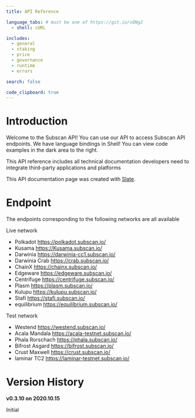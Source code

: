 ```yaml
---
title: API Reference

language_tabs: # must be one of https://git.io/vQNgJ
  - shell: cURL

includes:
  - general
  - staking
  - price
  - governance
  - runtime
  - errors

search: false

code_clipboard: true
---
```


# Introduction

Welcome to the Subscan API! You can use our API to access Subscan API endpoints.
We have language bindings in Shell! You can view code examples in the dark area to the right.

This API reference includes all technical documentation developers need to integrate third-party applications and platforms

This API documentation page was created with [Slate](https://github.com/slatedocs/slate). 


# Endpoint

The endpoints corresponding to the following networks are all available

Live network

- Polkadot       https://polkadot.subscan.io/
- Kusama         https://Kusama.subscan.io/
- Darwinia       https://darwinia-cc1.subscan.io/
- Darwinia Crab  https://crab.subscan.io/
- ChainX         https://chainx.subscan.io/
- Edgeware       https://edgeware.subscan.io/
- Centrifuge     https://centrifuge.subscan.io/
- Plasm          https://plasm.subscan.io/
- Kulupu         https://kulupu.subscan.io/
- Stafi          https://stafi.subscan.io/
- equilibrium    https://equilibrium.subscan.io/

Test network

- Westend https://westend.subscan.io/
- Acala Mandala https://acala-testnet.subscan.io/
- Phala Rorschach https://phala.subscan.io/
- Bifrost Asgard https://bifrost.subscan.io/
- Crust Maxwell  https://crust.subscan.io/
- laminar TC2 https://laminar-testnet.subscan.io/


# Version History

**v0.3.10 on 2020.10.15**

Initial
